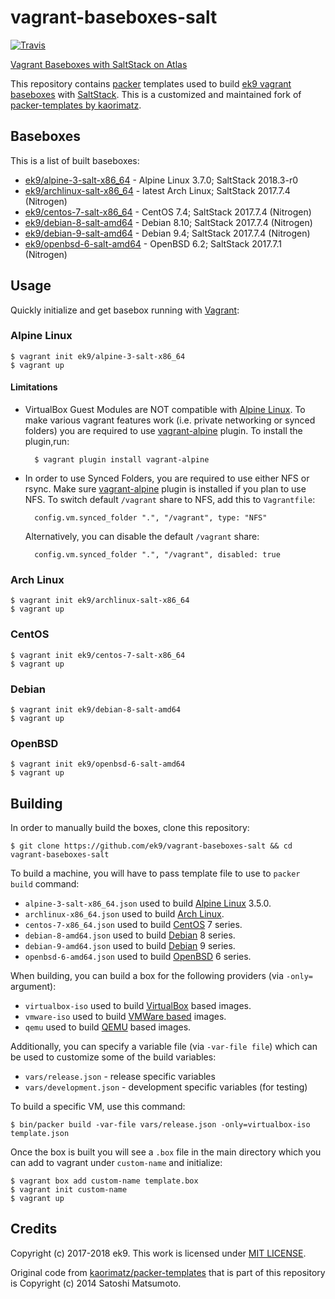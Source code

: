# vagrant-baseboxes-salt

[![Travis](https://img.shields.io/travis/ek9/vagrant-baseboxes-salt.svg?style=flat-square)](https://travis-ci.org/ek9/vagrant-baseboxes-salt)

[Vagrant Baseboxes with SaltStack on Atlas][0]

This repository contains [packer][1] templates used to build [ek9 vagrant
baseboxes][0] with [SaltStack][2]. This is a customized and maintained fork of
[packer-templates by kaorimatz][3].

## Baseboxes

This is a list of built baseboxes:

- [ek9/alpine-3-salt-x86_64][14] - Alpine Linux 3.7.0; SaltStack 2018.3-r0
- [ek9/archlinux-salt-x86_64][10] - latest Arch Linux; SaltStack 2017.7.4
  (Nitrogen)
- [ek9/centos-7-salt-x86_64][11] - CentOS 7.4; SaltStack 2017.7.4 (Nitrogen)
- [ek9/debian-8-salt-amd64][12] - Debian 8.10; SaltStack 2017.7.4 (Nitrogen)
- [ek9/debian-9-salt-amd64][15] - Debian 9.4; SaltStack 2017.7.4 (Nitrogen)
- [ek9/openbsd-6-salt-amd64][13] - OpenBSD 6.2; SaltStack 2017.7.1 (Nitrogen)

## Usage

Quickly initialize and get basebox running with [Vagrant][4]:

###  Alpine Linux

    $ vagrant init ek9/alpine-3-salt-x86_64
    $ vagrant up

#### Limitations

- VirtualBox Guest Modules are NOT compatible with [Alpine Linux][9]. To make
  various vagrant features work (i.e. private networking or synced folders) you
  are required to use [vagrant-alpine][23] plugin. To install the plugin,run:

        $ vagrant plugin install vagrant-alpine

- In order to use Synced Folders, you are required to use either NFS or rsync.
  Make sure [vagrant-alpine][23] plugin is installed if you plan to use NFS. To
  switch default `/vagrant` share to NFS, add this to `Vagrantfile`:

        config.vm.synced_folder ".", "/vagrant", type: "NFS"

  Alternatively, you can disable the default `/vagrant` share:

        config.vm.synced_folder ".", "/vagrant", disabled: true

### Arch Linux

    $ vagrant init ek9/archlinux-salt-x86_64
    $ vagrant up

### CentOS

    $ vagrant init ek9/centos-7-salt-x86_64
    $ vagrant up

### Debian

    $ vagrant init ek9/debian-8-salt-amd64
    $ vagrant up

### OpenBSD

    $ vagrant init ek9/openbsd-6-salt-amd64
    $ vagrant up

## Building

In order to manually build the boxes, clone this repository:

    $ git clone https://github.com/ek9/vagrant-baseboxes-salt && cd vagrant-baseboxes-salt

To build a machine, you will have to pass template file to use to `packer build` command:

- `alpine-3-salt-x86_64.json` used to build [Alpine Linux][9] 3.5.0.
- `archlinux-x86_64.json` used to build [Arch Linux][5].
- `centos-7-x86_64.json` used to build [CentOS][6] 7 series.
- `debian-8-amd64.json` used to build [Debian][7] 8 series.
- `debian-9-amd64.json` used to build [Debian][7] 9 series.
- `openbsd-6-amd64.json` used to build [OpenBSD][8] 6 series.

When building, you can build a box for the following providers (via `-only=`
argument):

- `virtualbox-iso` used to build [VirtualBox][20] based images.
- `vmware-iso` used to build [VMWare based][21] images.
- `qemu` used to build [QEMU][22] based images.

Additionally, you can specify a variable file (via `-var-file file`) which can
be used to customize some of the build variables:

- `vars/release.json` - release specific variables
- `vars/development.json` - development specific variables (for testing)

To build a specific VM, use this command:

    $ bin/packer build -var-file vars/release.json -only=virtualbox-iso template.json

Once the box is built you will see a `.box` file in the main directory which
you can add to vagrant under `custom-name` and initialize:

    $ vagrant box add custom-name template.box
    $ vagrant init custom-name
    $ vagrant up

## Credits

Copyright (c) 2017-2018 ek9. This work is licensed under [MIT LICENSE](LICENSE).

Original code from [kaorimatz/packer-templates][3] that is part of this
repository is Copyright (c) 2014 Satoshi Matsumoto.


[0]: https://atlas.hashicorp.com/ek9
[1]: https://www.packer.io
[2]: https://www.saltstack.com
[3]: https://github.com/kaorimatz/packer-templates
[4]: https://www.vagrantup.com
[5]: https://www.archlinux.org
[6]: https://www.centos.org
[7]: https://www.debian.org
[8]: https://www.openbsd.org
[9]: https://www.alpinelinux.org
[10]: https://atlas.hashicorp.com/ek9/boxes/archlinux-salt-x86_64
[11]: https://atlas.hashicorp.com/ek9/boxes/centos-7-salt-x86_64
[12]: https://atlas.hashicorp.com/ek9/boxes/debian-8-salt-amd64
[13]: https://atlas.hashicorp.com/ek9/boxes/openbsd-6-salt-amd64
[14]: https://atlas.hashicorp.com/ek9/boxes/alpine-3-salt-x86_64
[15]: https://atlas.hashicorp.com/ek9/boxes/debian-9-salt-amd64
[20]: https://www.virtualbox.org
[21]: https://www.vmware.com
[22]: http://wiki.qemu.org/Main_Page
[23]: https://github.com/maier/vagrant-alpine
